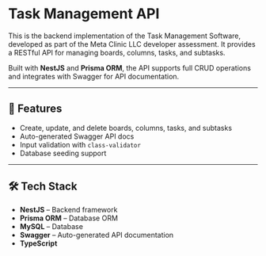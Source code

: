 # Task Management API

This is the backend implementation of the Task Management Software, developed as part of the Meta Clinic LLC developer assessment. It provides a RESTful API for managing boards, columns, tasks, and subtasks.

Built with **NestJS** and **Prisma ORM**, the API supports full CRUD operations and integrates with Swagger for API documentation.

---

## 📌 Features

* Create, update, and delete boards, columns, tasks, and subtasks
* Auto-generated Swagger API docs
* Input validation with `class-validator`
* Database seeding support

---

## 🛠 Tech Stack

* **NestJS** – Backend framework
* **Prisma ORM** – Database ORM
* **MySQL** – Database
* **Swagger** – Auto-generated API documentation
* **TypeScript**